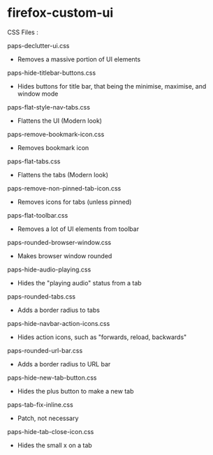 # firefox-custom-ui

CSS Files : 

paps-declutter-ui.css
- Removes a massive portion of UI elements

paps-hide-titlebar-buttons.css
- Hides buttons for title bar, that being the minimise, maximise, and window mode

paps-flat-style-nav-tabs.css
- Flattens the UI (Modern look)

paps-remove-bookmark-icon.css
- Removes bookmark icon

paps-flat-tabs.css
- Flattens the tabs (Modern look)            

paps-remove-non-pinned-tab-icon.css
- Removes icons for tabs (unless pinned)

paps-flat-toolbar.css
- Removes a lot of UI elements from toolbar

paps-rounded-browser-window.css
- Makes browser window rounded

paps-hide-audio-playing.css
- Hides the "playing audio" status from a tab     

paps-rounded-tabs.css
- Adds a border radius to tabs

paps-hide-navbar-action-icons.css
- Hides action icons, such as "forwards, reload, backwards"  

paps-rounded-url-bar.css
- Adds a border radius to URL bar

paps-hide-new-tab-button.css
- Hides the plus button to make a new tab  

paps-tab-fix-inline.css
- Patch, not necessary

paps-hide-tab-close-icon.css
- Hides the small x on a tab
